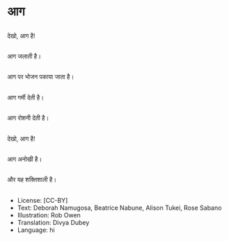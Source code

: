 # आग

##
देखो, आग है!

##
आग जलाती है।

##
आग पर भोजन पकाया जाता है।

##
आग गर्मी देती है।

##
आग रोशनी देती है।

##
देखो, आग है!

##
आग अनोखी है।

##
और यह शक्तिशाली है।

##
* License: [CC-BY]
* Text: Deborah Namugosa, Beatrice Nabune, Alison Tukei, Rose Sabano
* Illustration: Rob Owen
* Translation: Divya Dubey
* Language: hi
